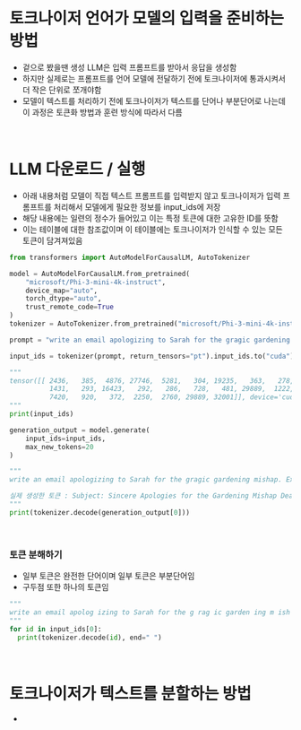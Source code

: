 # 토크나이저 언어가 모델의 입력을 준비하는 방법
- 겉으로 봤을땐 생성 LLM은 입력 프롬프트를 받아서 응답을 생성함
- 하지만 실제로는 프롬프트를 언어 모델에 전달하기 전에 토크나이저에 통과시켜서 더 작은 단위로 쪼개야함
- 모델이 텍스트를 처리하기 전에 토크나이저가 텍스트를 단어나 부분단어로 나는데 이 과정은 토큰화 방법과 훈련 방식에 따라서 다름

<br>

# LLM 다운로드 / 실행
- 아래 내용처럼 모델이 직접 텍스트 프롬프트를 입력받지 않고 토크나이저가 입력 프롬프트를 처리해서 모델에게 필요한 정보를 input_ids에 저장
- 해당 내용에는 일련의 정수가 들어있고 이는 특정 토큰에 대한 고유한 ID를 뜻함
- 이는 테이블에 대한 참조값이며 이 테이블에는 토크나이저가 인식할 수 있는 모든 토큰이 담겨져있음
```python
from transformers import AutoModelForCausalLM, AutoTokenizer

model = AutoModelForCausalLM.from_pretrained(
    "microsoft/Phi-3-mini-4k-instruct",
    device_map="auto",
    torch_dtype="auto",
    trust_remote_code=True
)
tokenizer = AutoTokenizer.from_pretrained("microsoft/Phi-3-mini-4k-instruct")

prompt = "write an email apologizing to Sarah for the gragic gardening mishap. Exaplain how it happended.<|assistant|>"

input_ids = tokenizer(prompt, return_tensors="pt").input_ids.to("cuda")

"""
tensor([[ 2436,   385,  4876, 27746,  5281,   304, 19235,   363,   278,   330,
          1431,   293, 16423,   292,   286,   728,   481, 29889,  1222,   481,
          7420,   920,   372,  2250,  2760, 29889, 32001]], device='cuda:0')
"""
print(input_ids)

generation_output = model.generate(
    input_ids=input_ids,
    max_new_tokens=20
)

"""
write an email apologizing to Sarah for the gragic gardening mishap. Exaplain how it happended.<|assistant|> 

실제 생성한 토큰 : Subject: Sincere Apologies for the Gardening Mishap Dear Sarah
"""
print(tokenizer.decode(generation_output[0]))
```

<br>

### 토큰 분해하기
- 일부 토큰은 완전한 단어이며 일부 토큰은 부분단어임
- 구두점 또한 하나의 토큰임
```python
"""
write an email apolog izing to Sarah for the g rag ic garden ing m ish ap . Ex ap lain how it happ ended . <|assistant|> 
"""
for id in input_ids[0]:
  print(tokenizer.decode(id), end=" ")
```

<br>

# 토크나이저가 텍스트를 분할하는 방법
- 